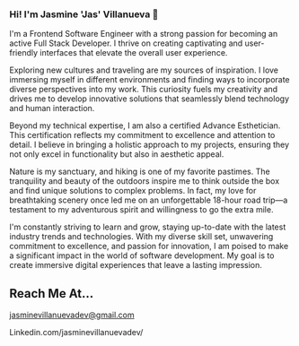 ### Hi! I'm Jasmine 'Jas' Villanueva 🖤 

I'm a Frontend Software Engineer with a strong passion for becoming an active Full Stack Developer. I thrive on creating captivating and user-friendly interfaces that elevate the overall user experience.

Exploring new cultures and traveling are my sources of inspiration. I love immersing myself in different environments and finding ways to incorporate diverse perspectives into my work. This curiosity fuels my creativity and drives me to develop innovative solutions that seamlessly blend technology and human interaction.

Beyond my technical expertise, I am also a certified Advance Esthetician. This certification reflects my commitment to excellence and attention to detail. I believe in bringing a holistic approach to my projects, ensuring they not only excel in functionality but also in aesthetic appeal.

Nature is my sanctuary, and hiking is one of my favorite pastimes. The tranquility and beauty of the outdoors inspire me to think outside the box and find unique solutions to complex problems. In fact, my love for breathtaking scenery once led me on an unforgettable 18-hour road trip—a testament to my adventurous spirit and willingness to go the extra mile.

I'm constantly striving to learn and grow, staying up-to-date with the latest industry trends and technologies. With my diverse skill set, unwavering commitment to excellence, and passion for innovation, I am poised to make a significant impact in the world of software development. My goal is to create immersive digital experiences that leave a lasting impression.


## Reach Me At...
jasminevillanuevadev@gmail.com

Linkedin.com/jasminevillanuevadev/
